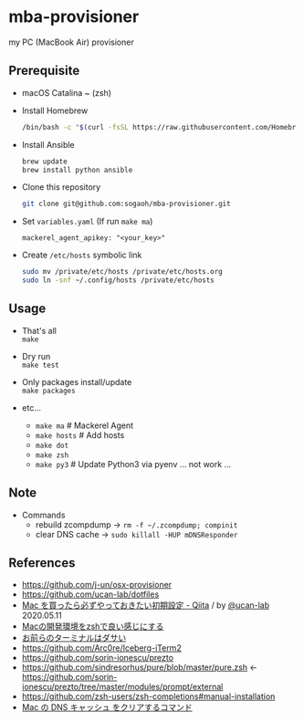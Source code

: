# mba-provisioner
my PC (MacBook Air) provisioner

## Prerequisite
- macOS Catalina ~  (zsh)

- Install Homebrew 
  ```zsh
  /bin/bash -c "$(curl -fsSL https://raw.githubusercontent.com/Homebrew/install/master/install.sh)"
  ```

- Install Ansible
  ```zsh
  brew update
  brew install python ansible
  ```

- Clone this repository
  ```zsh
  git clone git@github.com:sogaoh/mba-provisioner.git
  ```

- Set `variables.yaml` (If run `make ma`)
  ```
  mackerel_agent_apikey: "<your_key>"
  ```

- Create `/etc/hosts` symbolic link 
  ```zsh
  sudo mv /private/etc/hosts /private/etc/hosts.org
  sudo ln -snf ~/.config/hosts /private/etc/hosts
  ``` 


## Usage

- That's all  
  `make`

- Dry run  
  `make test`

- Only packages install/update  
  `make packages`

- etc...
  - `make ma`    # Mackerel Agent
  - `make hosts` # Add hosts 
  - `make dot`
  - `make zsh`
  - `make py3`   # Update Python3 via pyenv ... not work ...


## Note 
- Commands
  - rebuild zcompdump -> `rm -f ~/.zcompdump; compinit`
  - clear DNS cache -> `sudo killall -HUP mDNSResponder`


## References
- https://github.com/j-un/osx-provisioner
- https://github.com/ucan-lab/dotfiles
- [Mac を買ったら必ずやっておきたい初期設定 - Qiita](https://qiita.com/ucan-lab/items/c1a12c20c878d6fb1e21) / by [@ucan-lab](https://qiita.com/ucan-lab) 2020.05.11
- [Macの開発環境をzshで良い感じにする](https://qiita.com/bake0937/items/79e350a474c1cd60a5e0)
- [お前らのターミナルはダサい](https://qiita.com/kinchiki/items/57e9391128d07819c321)
- https://github.com/Arc0re/Iceberg-iTerm2
- https://github.com/sorin-ionescu/prezto
- https://github.com/sindresorhus/pure/blob/master/pure.zsh <- https://github.com/sorin-ionescu/prezto/tree/master/modules/prompt/external
- https://github.com/zsh-users/zsh-completions#manual-installation
- [Mac の DNS キャッシュ をクリアするコマンド](https://blog.77jp.net/command-to-clear-dns-cache-on-mac)


